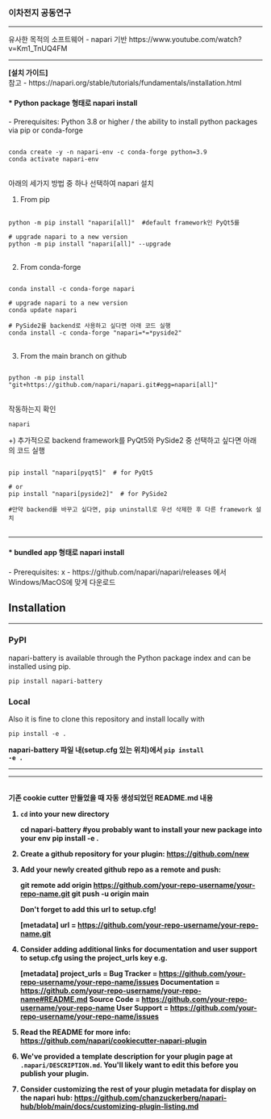 ### 이차전지 공동연구
<hr>
유사한 목적의 소프트웨어 - napari 기반       
https://www.youtube.com/watch?v=Km1_TnUQ4FM
<hr>
<b> [설치 가이드] </b><br>
참고 - https://napari.org/stable/tutorials/fundamentals/installation.html
<h4> * Python package 형태로 napari install</h4>
- Prerequisites: Python 3.8 or higher / the ability to install python packages via pip or conda-forge
<pre>
<code>
conda create -y -n napari-env -c conda-forge python=3.9
conda activate napari-env
</code>
</pre>

아래의 세가지 방법 중 하나 선택하여 napari 설치
1. From pip
<pre>
<code>
python -m pip install "napari[all]"  #default framework인 PyQt5를 

# upgrade napari to a new version
python -m pip install "napari[all]" --upgrade
</code>
</pre>
2. From conda-forge
<pre>
<code>
conda install -c conda-forge napari

# upgrade napari to a new version
conda update napari

# PySide2를 backend로 사용하고 싶다면 아래 코드 실행
conda install -c conda-forge "napari=*=*pyside2"
</code>
</pre>
3. From the main branch on github
<pre>
<code>
python -m pip install "git+https://github.com/napari/napari.git#egg=napari[all]"
</code>
</pre>
 
작동하는지 확인

    napari
   
+) 추가적으로 backend framework를 PyQt5와 PySide2 중 선택하고 싶다면 아래의 코드 실행
<pre>
<code>
pip install "napari[pyqt5]"  # for PyQt5

# or
pip install "napari[pyside2]"  # for PySide2

#만약 backend를 바꾸고 싶다면, pip uninstall로 우선 삭제한 후 다른 framework 설치
</code>
</pre>

---

<h4> * bundled app 형태로 napari install</h4>
- Prerequisites: x
- https://github.com/napari/napari/releases 에서 Windows/MacOS에 맞게 다운로드


<h2> Installation </h2>
<hr>
<h3> PyPI </h3>
napari-battery is available through the Python package index and can be installed using pip.     

```
pip install napari-battery
```
<h3> Local </h3>
Also it is fine to clone this repository and install locally with

```
pip install -e . 
```
<b> napari-battery 파일 내(setup.cfg 있는 위치)에서 <code>pip install -e . </code>



     
     
     
     
     
     
     
     
     
     
     
     
<hr> <hr>     
<br> 기존 cookie cutter 만들었을 때 자동 생성되었던 README.md 내용     
     
1. `cd` into your new directory

     cd napari-battery
     #you probably want to install your new package into your env
     pip install -e .
2. Create a github repository for your plugin:
   https://github.com/new

3. Add your newly created github repo as a remote and push:

     git remote add origin https://github.com/your-repo-username/your-repo-name.git
     git push -u origin main

   Don't forget to add this url to setup.cfg!

     [metadata]
     url = https://github.com/your-repo-username/your-repo-name.git

4. Consider adding additional links for documentation and user support to setup.cfg
   using the project_urls key e.g.

    [metadata]
    project_urls =
        Bug Tracker = https://github.com/your-repo-username/your-repo-name/issues
        Documentation = https://github.com/your-repo-username/your-repo-name#README.md
        Source Code = https://github.com/your-repo-username/your-repo-name
        User Support = https://github.com/your-repo-username/your-repo-name/issues
5. Read the README for more info: https://github.com/napari/cookiecutter-napari-plugin

6. We've provided a template description for your plugin page at `.napari/DESCRIPTION.md`.
   You'll likely want to edit this before you publish your plugin.

7. Consider customizing the rest of your plugin metadata for display on the napari hub:
   https://github.com/chanzuckerberg/napari-hub/blob/main/docs/customizing-plugin-listing.md
